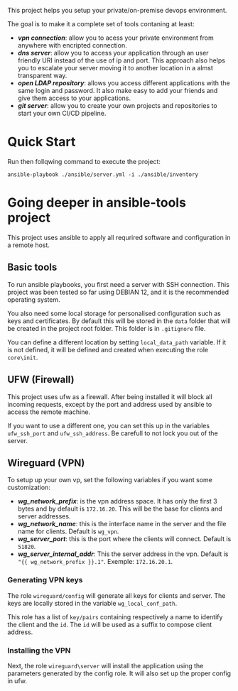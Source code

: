 
This project helps you setup your private/on-premise devops environment.

The goal is to make it a complete set of tools contaning at least:
- ***vpn connection***: allow you to acess your private environment from anywhere with encripted connection.
- ***dns server***:  allow you to access your application through an user friendly URI instead of the use of ip and port. This approach also helps you to escalate your server moving it to another location in a almst transparent way.
- ***open LDAP repository***: allows you access different applications with the same login and password. It also make easy to add your friends and give them access to your applications.
- ***git server***: allow you to create your own projects and repositories to start your own CI/CD pipeline. 

# Quick Start

Run then follqwing command to execute the project:
```
ansible-playbook ./ansible/server.yml -i ./ansible/inventory
```

# Going deeper in ansible-tools project

This project uses ansible to apply all requrired software and configuration in a remote host.

## Basic tools

To run ansible playbooks, you first need a server with SSH connection. 
This project was been tested so far using DEBIAN 12, and it is the recommended operating system.

You also need some local storage for personalised configuration such as keys and certificates. By default this will be stored in the `data` folder that will be created in the project root folder. This folder is in `.gitignore` file.

You can define a different location by setting `local_data_path` variable. If it is not defined, it will be defined and created when executing the role `core\init`.

## UFW (Firewall)

This project uses ufw as a firewall. After being installed it will block all incoming requests, except by the port and address used by ansible to access the remote machine.

If you want to use a different one, you can set this up in the variables `ufw_ssh_port` and `ufw_ssh_address`. Be carefull to not lock you out of the server.

## Wireguard (VPN)

To setup up your own vp, set the following variables if you want some customization:
- ***wg_network_prefix***: is the vpn address space. It has only the first 3 bytes and by default is `172.16.20`. This will be the base for clients and server addresses.
- ***wg_network_name***: this is the interface name in the server and the file name for clients. Default is `wg_vpn`.
- ***wg_server_port***: this is the port where the clients will connect.  Default is `51820`.
- ***wg_server_internal_addr***: This the server address in the vpn. Default is `"{{ wg_network_prefix }}.1"`. Exemple: `172.16.20.1`.

### Generating VPN keys

The role `wireguard/config` will generate all keys for clients and server. The keys are locally stored in the variable `wg_local_conf_path`.

This role has a list of `key/pairs` containing respectively a name to identify the client and the `id`. The `id` will be used as a suffix to compose client address.

### Installing the VPN

Next, the role `wireguard\server` will install the application using the parameters generated by the config role. It will also set up the proper config in ufw.
